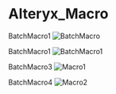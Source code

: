 # Alteryx_Macro

BatchMacro1
![BatchMacro](https://github.com/Rishi-Kalpa/ECommerce-Sales-Analysis-Dashboard/assets/98646729/2b06000d-32c0-4bd9-b6ae-f69c0c5fcf87)

BatchMacro1
![BatchMacro1](https://github.com/Rishi-Kalpa/ECommerce-Sales-Analysis-Dashboard/assets/98646729/3c620a70-0ca6-41e2-8fce-8a09d9af497c)

BatchMacro3
![Macro1](https://github.com/Rishi-Kalpa/ECommerce-Sales-Analysis-Dashboard/assets/98646729/55dfd951-24bc-4fc2-8066-e917405fbbbf)

BatchMacro4
![Macro2](https://github.com/Rishi-Kalpa/ECommerce-Sales-Analysis-Dashboard/assets/98646729/fec9ff90-2303-40df-aba6-3d74126f02a2)
